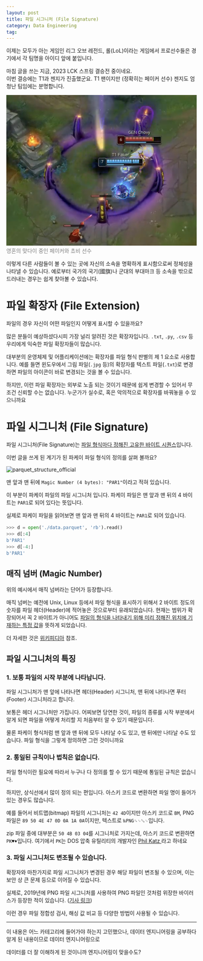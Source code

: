```yaml
---
layout: post
title: 파일 시그니처 (File Signature)
category: Data Engineering
tag: 
---
```



이제는 모두가 아는 게임인 리그 오브 레전드, 롤(LoL)이라는 게임에서 프로선수들은 경기에서 각 팀명을 아이디 앞에 붙입니다.

마침 글을 쓰는 지금, 2023 LCK 스프링 결승전 중이네요.  
이번 결승에는 T1과 젠지가 진출했군요. T1 팬이지만 (정확히는 페이커 선수) 젠지도 엄청난 팀임에는 분명합니다.

![faker_chovy](/assets/file_signature_lol.png)
<span style="color:grey">영혼의 맞다이 중인 페이커와 쵸비 선수</span>

이렇게 다른 사람들이 볼 수 있는 곳에 자신의 소속을 명확하게 표시함으로써 정체성을 나타낼 수 있습니다. 예로부터 국가의 국기(國旗)나 군대의 부대마크 등 소속을 밖으로 드러내는 경우는 쉽게 찾아볼 수 있습니다.

# 파일 확장자 (File Extension)

파일의 경우 자신이 어떤 파일인지 어떻게 표시할 수 있을까요?

많은 분들이 예상하셨다시피 가장 널리 알려진 것은 확장자입니다. `.txt`, `.py`, `.csv` 등 우리에게 익숙한 파일 확장자들이 많습니다.

대부분의 운영체제 및 어플리케이션에는 확장자를 파일 형식 판별의 제 1 요소로 사용합니다. 예를 들면 윈도우에서 그림 파일(`.jpg` 등)의 확장자를 텍스트 파일(`.txt`)로 변경하면 파일의 아이콘이 바로 변경되는 것을 볼 수 있습니다.

하지만, 이런 파일 확장자는 외부로 노출 되는 것이기 때문에 쉽게 변경할 수 있어서 무조건 신뢰할 수는 없습니다. 누군가가 실수로, 혹은 악의적으로 확장자를 바꿔놓을 수 있으니까요


# 파일 시그니처 (File Signature)

파일 시그니처(File Signature)는 <u>파일 형식마다 정해진 고유한 바이트 시퀀스</u>입니다. 

이번 글을 쓰게 된 계기가 된 파케이 파일 형식의 정의를 살펴 볼까요?

![parquet_structure_official](https://parquet.apache.org/images/FileLayout.gif)

맨 앞과 맨 뒤에 `Magic Number (4 bytes): "PAR1"`이라고 적혀 있습니다.

이 부분이 파케이 파일의 파일 시그니처 입니다. 파케이 파일은 맨 앞과 맨 뒤의 4 바이트는 `PAR1`로 되어 있다는 뜻입니다.

실제로 파케이 파일을 읽어보면 맨 앞과 맨 뒤의 4 바이트는 `PAR1`로 되어 있습니다.
```python
>>> d = open('./data.parquet', 'rb').read()
>>> d[:4]
b'PAR1'
>>> d[-4:]
b'PAR1'
```

## 매직 넘버 (Magic Number)

위의 예시에서 매직 넘버라는 단어가 등장합니다.

매직 넘버는 예전에 Unix, Linux 등에서 파일 형식을 표시하기 위해서 2 바이트 정도의 숫자를 파일 헤더(Header)에 적어놓은 것으로부터 유래되었습니다. 현재는 범위가 확장되어서 꼭 2 바이트가 아니어도 <u>파일의 형식을 나타내기 위해 미리 정해진 위치에 기재하는 특정 값</u>을 뜻하게 되었습니다.

더 자세한 것은 [위키피디아](https://en.wikipedia.org/wiki/Magic_number_(programming)#Format_indicators) 참조.

## 파일 시그니처의 특징

### 1. 보통 파일의 시작 부분에 나타납니다.

파일 시그니처가 맨 앞에 나타나면 헤더(Header) 시그니처, 맨 뒤에 나타나면 푸터(Footer) 시그니처라고 합니다.

보통은 헤더 시그니처만 가집니다. 어찌보면 당연한 것이, 파일의 종류를 시작 부분에서 알게 되면 파일을 어떻게 처리할 지 처음부터 알 수 있기 때문입니다.

물론 파케이 형식처럼 맨 앞과 맨 뒤에 모두 나타날 수도 있고, 맨 뒤에만 나타날 수도 있습니다. 파일 형식을 그렇게 정의하면 그런 것이니까요

### 2. 통일된 규칙이나 법칙은 없습니다.

파일 형식이란 필요에 따라서 누구나 다 정의를 할 수 있기 때문에 통일된 규칙은 없습니다.

하지만, 상식선에서 많이 정의 되는 편입니다. 아스키 코드로 변환하면 파일 명이 들어가 있는 경우도 많습니다.

예를 들어서 비트맵(bitmap) 파일의 시그니처는 `42 4D`이지만 아스키 코드로 `BM`, PNG 파일은 `89 50 4E 47 0D 0A 1A 0A`이지만, 텍스트로 `‰PNG␍␊␚␊`입니다.

zip 파일 중에 대부분은 `50 4B 03 04`를 시그니처로 가지는데, 아스키 코드로 변환하면 `PK♥♦`입니다. 여기에서 `PK`는 DOS 압축 유틸리티의 개발자인 [Phil Katz
](https://en.wikipedia.org/wiki/Phil_Katz) 라고 하네요

### 3. 파일 시그니처도 변조될 수 있습니다.

확장자와 마찬가지로 파일 시그니처가 변경된 경우 해당 파일이 변조될 수 있으며, 이는 보안 상 큰 문제 등으로 이어질 수 있습니다.

실제로, 2019년에 PNG 파일 시그니처를 사용하여 PNG 파일인 것처럼 위장한 바이러스가 등장한 적이 있습니다. ([기사 링크](https://www.boannews.com/media/view.asp?idx=78503))

이런 경우 파일 정합성 검사, 해싱 값 비교 등 다양한 방법이 사용될 수 있습니다.

---

이 내용은 어느 카테고리에 들어가야 하는지 고민했으나, 데이터 엔지니어링을 공부하다 알게 된 내용이므로 데이터 엔지니어링으로

데이터를 더 잘 이해하게 된 것이니까 엔지니어링이 맞을수도?